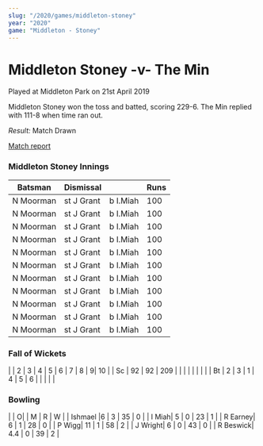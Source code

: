 ```yaml
---
slug: "/2020/games/middleton-stoney"
year: "2020"
game: "Middleton - Stoney"
---
```


# Middleton Stoney -v- The Min

Played at Middleton Park on 21st April 2019

Middleton Stoney won the toss and batted, scoring 229-6. The Min replied with 111-8 when time ran out. 

*Result:* Match Drawn

<a href="http://www.middletonstoneycc.co.uk/club-news/2019/mscc-vs-the-min-2019/">Match report</a>

### Middleton Stoney Innings

| Batsman | Dismissal |  | Runs |
| ------- | --------- | ------- | ---  |
| N Moorman | st J Grant | b I.Miah | 100|
| N Moorman | st J Grant | b I.Miah | 100|
| N Moorman | st J Grant | b I.Miah | 100|
| N Moorman | st J Grant | b I.Miah | 100|
| N Moorman | st J Grant | b I.Miah | 100|
| N Moorman | st J Grant | b I.Miah | 100|
| N Moorman | st J Grant | b I.Miah | 100|
| N Moorman | st J Grant | b I.Miah | 100|
| N Moorman | st J Grant | b I.Miah | 100|
| N Moorman | st J Grant | b I.Miah | 100|
| N Moorman | st J Grant | b I.Miah | 100|

### Fall of Wickets

| | 2 | 3 | 4 | 5 | 6 | 7 | 8 | 9| 10 |
| Sc | 92 | 92 | 209 | | | | | | | |
| Bt | 2 | 3 | 1 | 4 | 5 | 6 | | | | |

### Bowling

| | O| | M | R | W |
| Ishmael |6 | 3 | 35 | 0 |
| I Miah| 5 | 0 | 23 | 1 |
| R Earney| 6 | 1 | 28 | 0 |
| P Wigg| 11 | 1 | 58 | 2 |
| J Wright| 6 | 0 | 43 | 0 |
| R Beswick| 4.4 | 0 | 39 | 2 |
